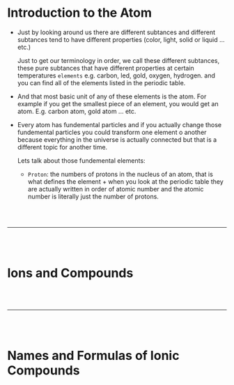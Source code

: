 # Introduction to the Atom

- Just by looking around us there are different subtances and different subtances tend to have different properties (color, light, solid or liquid ... etc.)
  
  Just to get our terminology in order, we call these different subtances, these pure subtances that have different properties at certain temperatures `elements` e.g. carbon, led, gold, oxygen, hydrogen. and you can find all of the elements listed in the periodic table. 
  
- And that most basic unit of any of these elements is the atom. For example if you get the smallest piece of an element, you would get an atom. E.g. carbon atom, gold atom ... etc.

- Every atom has fundemental particles and if you actually change those fundemental particles you could transform one element o another because everything in the universe is actually connected but that is a different topic for another time. 

  Lets talk about those fundemental elements:
    - `Proton`: the numbers of protons in the nucleus of an atom, that is what defines the element + when you look at the periodic table they are actually written in order of atomic number and the atomic number is literally just the number of protons.
    
    
<br>
<br>

---

<br>
<br>

# Ions and Compounds


<br>
<br>

---

<Br>
<Br>
  
# Names and Formulas of Ionic Compounds 
    
    
